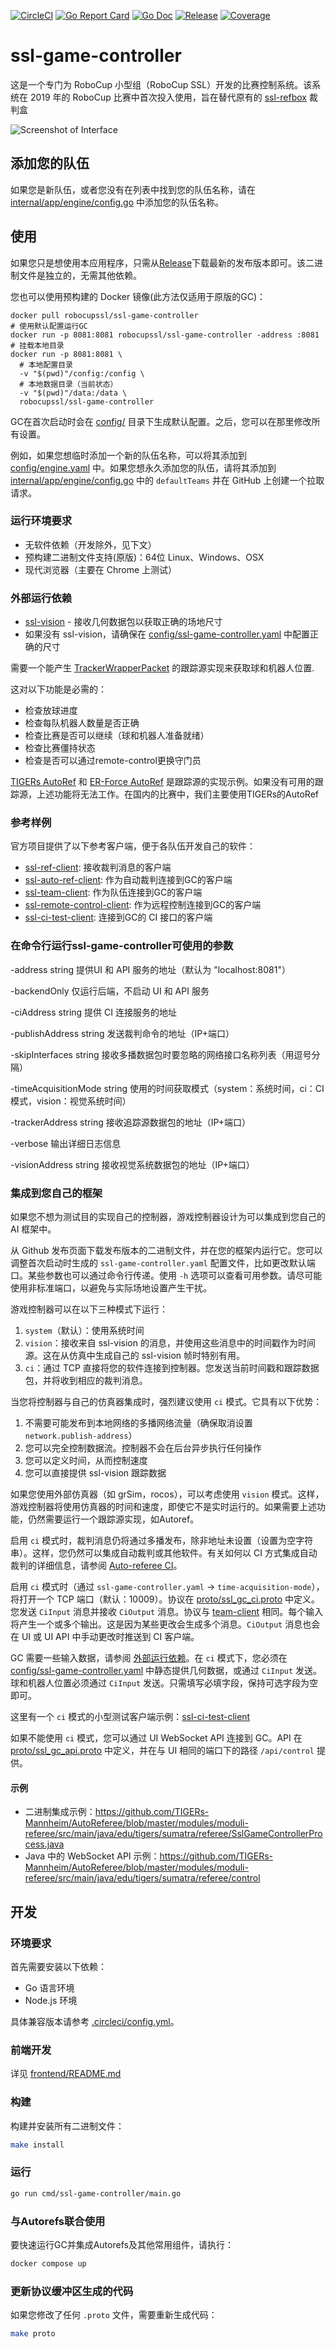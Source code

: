 [![CircleCI](https://circleci.com/gh/Robocup-ssl-China/ssl-game-controller/tree/master.svg?style=svg)](https://circleci.com/gh/RoboCup-SSL/ssl-game-controller/tree/master)
[![Go Report Card](https://goreportcard.com/badge/github.com/Robocup-ssl-China/ssl-game-controller?style=flat-square)](https://goreportcard.com/report/github.com/Robocup-ssl-China/ssl-game-controller)
[![Go Doc](https://img.shields.io/badge/godoc-reference-blue.svg?style=flat-square)](https://godoc.org/github.com/Robocup-ssl-China/ssl-game-controller)
[![Release](https://img.shields.io/github/release/Robocup-ssl-China/ssl-game-controller.svg?style=flat-square)](https://github.com/Robocup-ssl-China/ssl-game-controller/releases/latest)
[![Coverage](https://img.shields.io/badge/coverage-report-blue.svg)](https://circleci.com/api/v1.1/project/github/Robocup-ssl-China/ssl-game-controller/latest/artifacts/0/coverage?branch=master)

# ssl-game-controller

这是一个专门为 RoboCup 小型组（RoboCup SSL）开发的比赛控制系统。该系统在 2019 年的 RoboCup 比赛中首次投入使用，旨在替代原有的 [ssl-refbox](https://github.com/RoboCup-SSL/ssl-refbox) 裁判盒

![Screenshot of Interface](./doc/screenshot_interface.png)

## 添加您的队伍

如果您是新队伍，或者您没有在列表中找到您的队伍名称，请在 [internal/app/engine/config.go](internal/app/engine/config.go) 中添加您的队伍名称。

## 使用

如果您只是想使用本应用程序，只需从[Release](https://github.com/Robocup-ssl-China/ssl-game-controller/releases/latest)下载最新的发布版本即可。该二进制文件是独立的，无需其他依赖。

您也可以使用预构建的 Docker 镜像(此方法仅适用于原版的GC)：

```shell script
docker pull robocupssl/ssl-game-controller
# 使用默认配置运行GC
docker run -p 8081:8081 robocupssl/ssl-game-controller -address :8081
# 挂载本地目录
docker run -p 8081:8081 \
  # 本地配置目录
  -v "$(pwd)"/config:/config \
  # 本地数据目录（当前状态）
  -v "$(pwd)"/data:/data \
  robocupssl/ssl-game-controller
```

GC在首次启动时会在 [config/](./config/) 目录下生成默认配置。之后，您可以在那里修改所有设置。

例如，如果您想临时添加一个新的队伍名称，可以将其添加到 [config/engine.yaml](./config/engine.yaml) 中。如果您想永久添加您的队伍，请将其添加到 [internal/app/engine/config.go](internal/app/engine/config.go) 中的 `defaultTeams` 并在 GitHub 上创建一个拉取请求。

### 运行环境要求

* 无软件依赖（开发除外，见下文）
* 预构建二进制文件支持(原版)：64位 Linux、Windows、OSX
* 现代浏览器（主要在 Chrome 上测试）

### 外部运行依赖

* [ssl-vision](https://github.com/RoboCup-SSL/ssl-vision) - 接收几何数据包以获取正确的场地尺寸
* 如果没有 ssl-vision，请确保在 [config/ssl-game-controller.yaml](config/ssl-game-controller.yaml) 中配置正确的尺寸

需要一个能产生 [TrackerWrapperPacket](https://github.com/RoboCup-SSL/ssl-vision/blob/master/src/shared/proto/messages_robocup_ssl_wrapper_tracked.proto) 的跟踪源实现来获取球和机器人位置.  
   
这对以下功能是必需的：
* 检查放球进度
* 检查每队机器人数量是否正确
* 检查比赛是否可以继续（球和机器人准备就绪）
* 检查比赛僵持状态
* 检查是否可以通过remote-control更换守门员

[TIGERs AutoRef](https://github.com/TIGERs-Mannheim/AutoReferee) 和 [ER-Force AutoRef](https://github.com/robotics-erlangen/autoref) 是跟踪源的实现示例。如果没有可用的跟踪源，上述功能将无法工作。在国内的比赛中，我们主要使用TIGERs的AutoRef

### 参考样例
官方项目提供了以下参考客户端，便于各队伍开发自己的软件：
 * [ssl-ref-client](./cmd/ssl-ref-client): 接收裁判消息的客户端
 * [ssl-auto-ref-client](./cmd/ssl-auto-ref-client/README.md): 作为自动裁判连接到GC的客户端
 * [ssl-team-client](./cmd/ssl-team-client/README.md): 作为队伍连接到GC的客户端
 * [ssl-remote-control-client](./cmd/ssl-remote-control-client/README.md): 作为远程控制连接到GC的客户端
 * [ssl-ci-test-client](./cmd/ssl-ci-test-client/README.md): 连接到GC的 CI 接口的客户端

### 在命令行运行ssl-game-controller可使用的参数

  -address string
        提供UI 和 API 服务的地址（默认为 "localhost:8081"）
  
  -backendOnly
        仅运行后端，不启动 UI 和 API 服务
  
  -ciAddress string
        提供 CI 连接服务的地址
  
  -publishAddress string
        发送裁判命令的地址（IP+端口）
  
  -skipInterfaces string
        接收多播数据包时要忽略的网络接口名称列表（用逗号分隔）
  
  -timeAcquisitionMode string
        使用的时间获取模式（system：系统时间，ci：CI模式，vision：视觉系统时间）
  
  -trackerAddress string
        接收追踪源数据包的地址（IP+端口）
  
  -verbose
        输出详细日志信息
  
  -visionAddress string
        接收视觉系统数据包的地址（IP+端口）

### 集成到您自己的框架
如果您不想为测试目的实现自己的控制器，游戏控制器设计为可以集成到您自己的 AI 框架中。

从 Github 发布页面下载发布版本的二进制文件，并在您的框架内运行它。您可以调整首次启动时生成的 `ssl-game-controller.yaml` 配置文件，比如更改默认端口。某些参数也可以通过命令行传递。使用 `-h` 选项可以查看可用参数。请尽可能使用非标准端口，以避免与实际场地设置产生干扰。

游戏控制器可以在以下三种模式下运行：

1. `system`（默认）：使用系统时间
2. `vision`：接收来自 ssl-vision 的消息，并使用这些消息中的时间戳作为时间源。这在从仿真中生成自己的 ssl-vision 帧时特别有用。
3. `ci`：通过 TCP 直接将您的软件连接到控制器。您发送当前时间戳和跟踪数据包，并将收到相应的裁判消息。

当您将控制器与自己的仿真器集成时，强烈建议使用 `ci` 模式。它具有以下优势：

1. 不需要可能发布到本地网络的多播网络流量（确保取消设置 `network.publish-address`）
2. 您可以完全控制数据流。控制器不会在后台异步执行任何操作
3. 您可以定义时间，从而控制速度
4. 您可以直接提供 ssl-vision 跟踪数据

如果您使用外部仿真器（如 grSim，rocos），可以考虑使用 `vision` 模式。这样，游戏控制器将使用仿真器的时间和速度，即使它不是实时运行的。如果需要上述功能，仍然需要运行一个跟踪源实现，如Autoref。

启用 `ci` 模式时，裁判消息仍将通过多播发布，除非地址未设置（设置为空字符串）。这样，您仍然可以集成自动裁判或其他软件。有关如何以 CI 方式集成自动裁判的详细信息，请参阅 [Auto-referee CI](doc/AutoRefCi.md)。

启用 `ci` 模式时（通过 `ssl-game-controller.yaml` -> `time-acquisition-mode`），将打开一个 TCP 端口（默认：10009）。协议在 [proto/ssl_gc_ci.proto](./proto/ssl_gc_ci.proto) 中定义。您发送 `CiInput` 消息并接收 `CiOutput` 消息。协议与 [team-client](./cmd/ssl-team-client/README.md) 相同。每个输入将产生一个或多个输出。这是因为某些更改会生成多个消息。`CiOutput` 消息也会在 UI 或 UI API 中手动更改时推送到 CI 客户端。

GC 需要一些输入数据，请参阅 [外部运行依赖](#外部运行依赖)。在 `ci` 模式下，您必须在 [config/ssl-game-controller.yaml](config/ssl-game-controller.yaml) 中静态提供几何数据，或通过 `CiInput` 发送。球和机器人位置必须通过 `CiInput` 发送。只需填写必填字段，保持可选字段为空即可。

这里有一个 `ci` 模式的小型测试客户端示例：[ssl-ci-test-client](./cmd/ssl-ci-test-client/README.md)

如果不能使用 `ci` 模式，您可以通过 UI WebSocket API 连接到 GC。API 在 [proto/ssl_gc_api.proto](./proto/ssl_gc_api.proto) 中定义，并在与 UI 相同的端口下的路径 `/api/control` 提供。

#### 示例
 * 二进制集成示例：https://github.com/TIGERs-Mannheim/AutoReferee/blob/master/modules/moduli-referee/src/main/java/edu/tigers/sumatra/referee/SslGameControllerProcess.java
 * Java 中的 WebSocket API 示例：https://github.com/TIGERs-Mannheim/AutoReferee/blob/master/modules/moduli-referee/src/main/java/edu/tigers/sumatra/referee/control

## 开发

### 环境要求

首先需要安装以下依赖：

* Go 语言环境
* Node.js 环境

具体兼容版本请参考 [.circleci/config.yml](.circleci/config.yml)。

### 前端开发

详见 [frontend/README.md](frontend/README.md)

### 构建

构建并安装所有二进制文件：

```bash
make install
```

### 运行

```bash
go run cmd/ssl-game-controller/main.go
```

### 与Autorefs联合使用

要快速运行GC并集成Autorefs及其他常用组件，请执行：

```bash
docker compose up
```

### 更新协议缓冲区生成的代码

如果您修改了任何 `.proto` 文件，需要重新生成代码：

```bash
make proto
```
